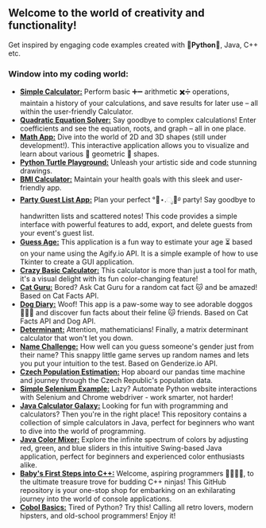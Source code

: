 ## Welcome to the world of creativity and functionality!
Get inspired by engaging code examples created with 🐍**Python**🐍, Java, C++ etc.

### Window into my coding world:
- [**Simple Calculator:**](https://github.com/hrosicka/SimpleCalculator) Perform basic ➕➖ arithmetic ✖️➗ operations, maintain a history of your calculations, and save results for later use – all within the user-friendly Calculator.
- [**Quadratic Equation Solver:**](https://github.com/hrosicka/QuadraticEquationSolver) Say goodbye to complex calculations! Enter coefficients and see the equation, roots, and graph – all in one place.
- [**Math App:**](https://github.com/hrosicka/MathApp) Dive into the world of 2D and 3D shapes (still under development!). This interactive application allows you to visualize and learn about various 📐 geometric 📏 shapes.
- [**Python Turtle Playground:**](https://github.com/hrosicka/PythonBasicsTurtle) Unleash your artistic side and code stunning drawings.
- [**BMI Calculator:**](https://github.com/hrosicka/BMICalculator) Maintain your health goals with this sleek and user-friendly app.
- [**Party Guest List App:**](https://github.com/hrosicka/PyQtPartyList) Plan your perfect °🥂⋆.ೃ🍾࿔ party! Say goodbye to handwritten lists and scattered notes! This code provides a simple interface with powerful features to add, export, and delete guests from your event's guest list.
- [**Guess Age:**](https://github.com/hrosicka/GuessAge) This application is a fun way to estimate your age ⏳ based on your name using the Agify.io API. It is a simple example of how to use Tkinter to create a GUI application.
- [**Crazy Basic Calculator:**](https://github.com/hrosicka/BasicCalculator) This calculator is more than just a tool for math, it's a visual delight with its fun color-changing feature!
- [**Cat Guru:**](https://github.com/hrosicka/CatGuru) Bored? Ask Cat Guru for a random cat fact 🐱 and be amazed! Based on Cat Facts API.
- [**Dog Diary:**](https://github.com/hrosicka/DogDiary) Woof! This app is a paw-some way to see adorable doggos 🐶🐾🐶 and discover fun facts about their feline 🐱 friends. Based on Cat Facts API and Dog API.
- [**Determinant:**](https://github.com/hrosicka/Determinant) Attention, mathematicians! Finally, a matrix determinant calculator that won't let you down.
- [**Name Challenge:**](https://github.com/hrosicka/NameChallenge) How well can you guess someone's gender just from their name? This snappy little game serves up random names and lets you put your intuition to the test. Based on Genderize.io API.
- [**Czech Population Estimation:**](https://github.com/hrosicka/CzechPopulationEstimation) Hop aboard our pandas time machine and journey through the Czech Republic's population data. 
- [**Simple Selenium Example:**](https://github.com/hrosicka/SimpleSeleniumExample) Lazy? Automate Python website interactions with Selenium and Chrome webdriver - work smarter, not harder!
- [**Java Calculator Galaxy:**](https://github.com/hrosicka/JavaCalcGalaxy) Looking for fun with programming and calculators? Then you're in the right place! This repository contains a collection of simple calculators in Java, perfect for beginners who want to dive into the world of programming.
- [**Java Color Mixer:**](https://github.com/hrosicka/ColorMixer) Explore the infinite spectrum of colors by adjusting red, green, and blue sliders in this intuitive Swing-based Java application, perfect for beginners and experienced color enthusiasts alike.
- [**Baby's First Steps into C++:**](https://github.com/hrosicka/SimpleConsoleApplications) Welcome, aspiring programmers 🐣👶🏻🐣, to the ultimate treasure trove for budding C++ ninjas! This GitHub repository is your one-stop shop for embarking on an exhilarating journey into the world of console applications.
- [**Cobol Basics:**](https://github.com/hrosicka/CobolBasics) Tired of Python? Try this! Calling all retro lovers, modern hipsters, and old-school programmers! Enjoy it!



<!---
hrosicka/hrosicka is a ✨ special ✨ repository because its `README.md` (this file) appears on your GitHub profile.
You can click the Preview link to take a look at your changes.
--->
